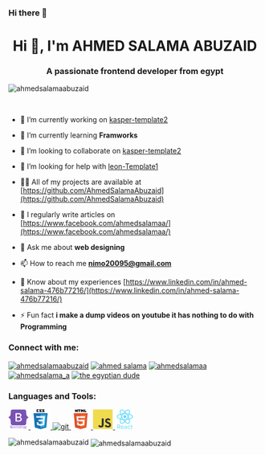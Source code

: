 ### Hi there 👋

<!--
**AhmedSalamaAbuzaid/AhmedSalamaAbuzaid** is a ✨ _special_ ✨ repository because its `README.md` (this file) appears on your GitHub profile.

Here are some ideas to get you started:

- 🔭 I’m currently working on ...
- 🌱 I’m currently learning ...
- 👯 I’m looking to collaborate on ...
- 🤔 I’m looking for help with ...
- 💬 Ask me about ...
- 📫 How to reach me: ...
- 😄 Pronouns: ...
- ⚡ Fun fact: ...
-->
<h1 align="center">Hi 👋, I'm AHMED SALAMA ABUZAID</h1>
<h3 align="center">A passionate frontend developer from egypt</h3>

<p align="left"> <img src="https://komarev.com/ghpvc/?username=ahmedsalamaabuzaid&label=Profile%20views&color=0e75b6&style=flat" alt="ahmedsalamaabuzaid" /> </p>

<p align="left"> <a href="https://twitter.com/" target="blank"><img src="https://img.shields.io/twitter/follow/?logo=twitter&style=for-the-badge" alt="" /></a> </p>

- 🔭 I’m currently working on [kasper-template2](https://github.com/AhmedSalamaAbuzaid/kasper-template2)

- 🌱 I’m currently learning **Framworks**

- 👯 I’m looking to collaborate on [kasper-template2](https://github.com/AhmedSalamaAbuzaid/kasper-template2)

- 🤝 I’m looking for help with [leon-Template1](https://github.com/AhmedSalamaAbuzaid/leon-Template1)

- 👨‍💻 All of my projects are available at [https://github.com/AhmedSalamaAbuzaid](https://github.com/AhmedSalamaAbuzaid)

- 📝 I regularly write articles on [https://www.facebook.com/ahmedsalamaa/](https://www.facebook.com/ahmedsalamaa/)

- 💬 Ask me about **web designing**

- 📫 How to reach me **nimo20095@gmail.com**

- 📄 Know about my experiences [https://www.linkedin.com/in/ahmed-salama-476b77216/](https://www.linkedin.com/in/ahmed-salama-476b77216/)

- ⚡ Fun fact **i make a dump videos on youtube it has nothing to do with Programming**

<h3 align="left">Connect with me:</h3>
<p align="left">
<a href="https://codepen.io/ahmedsalamaabuzaid" target="blank"><img align="center" src="https://raw.githubusercontent.com/rahuldkjain/github-profile-readme-generator/master/src/images/icons/Social/codepen.svg" alt="ahmedsalamaabuzaid" height="30" width="40" /></a>
<a href="https://linkedin.com/in/ahmed salama" target="blank"><img align="center" src="https://raw.githubusercontent.com/rahuldkjain/github-profile-readme-generator/master/src/images/icons/Social/linked-in-alt.svg" alt="ahmed salama" height="30" width="40" /></a>
<a href="https://fb.com/ahmedsalamaa" target="blank"><img align="center" src="https://raw.githubusercontent.com/rahuldkjain/github-profile-readme-generator/master/src/images/icons/Social/facebook.svg" alt="ahmedsalamaa" height="30" width="40" /></a>
<a href="https://instagram.com/ahmedsalama_a" target="blank"><img align="center" src="https://raw.githubusercontent.com/rahuldkjain/github-profile-readme-generator/master/src/images/icons/Social/instagram.svg" alt="ahmedsalama_a" height="30" width="40" /></a>
<a href="https://www.youtube.com/c/the egyptian dude" target="blank"><img align="center" src="https://raw.githubusercontent.com/rahuldkjain/github-profile-readme-generator/master/src/images/icons/Social/youtube.svg" alt="the egyptian dude" height="30" width="40" /></a>
</p>

<h3 align="left">Languages and Tools:</h3>
<p align="left"> <a href="https://getbootstrap.com" target="_blank" rel="noreferrer"> <img src="https://raw.githubusercontent.com/devicons/devicon/master/icons/bootstrap/bootstrap-plain-wordmark.svg" alt="bootstrap" width="40" height="40"/> </a> <a href="https://www.w3schools.com/css/" target="_blank" rel="noreferrer"> <img src="https://raw.githubusercontent.com/devicons/devicon/master/icons/css3/css3-original-wordmark.svg" alt="css3" width="40" height="40"/> </a> <a href="https://git-scm.com/" target="_blank" rel="noreferrer"> <img src="https://www.vectorlogo.zone/logos/git-scm/git-scm-icon.svg" alt="git" width="40" height="40"/> </a> <a href="https://www.w3.org/html/" target="_blank" rel="noreferrer"> <img src="https://raw.githubusercontent.com/devicons/devicon/master/icons/html5/html5-original-wordmark.svg" alt="html5" width="40" height="40"/> </a> <a href="https://developer.mozilla.org/en-US/docs/Web/JavaScript" target="_blank" rel="noreferrer"> <img src="https://raw.githubusercontent.com/devicons/devicon/master/icons/javascript/javascript-original.svg" alt="javascript" width="40" height="40"/> </a> <a href="https://reactjs.org/" target="_blank" rel="noreferrer"> <img src="https://raw.githubusercontent.com/devicons/devicon/master/icons/react/react-original-wordmark.svg" alt="react" width="40" height="40"/> </a> </p>

<p><img align="left" src="https://github-readme-stats.vercel.app/api/top-langs?username=ahmedsalamaabuzaid&show_icons=true&theme=gruvbox&locale=en&layout=compact" alt="ahmedsalamaabuzaid" /></p>

<p>&nbsp;<img align="center" src="https://github-readme-stats.vercel.app/api?username=ahmedsalamaabuzaid&show_icons=true&theme=tokyonight&locale=en" alt="ahmedsalamaabuzaid" /></p>
